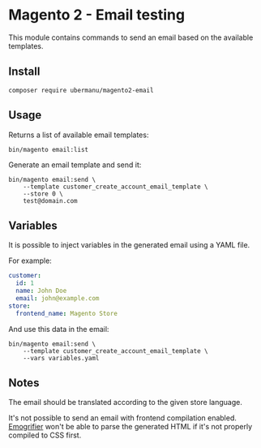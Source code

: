 # Magento 2 - Email testing

This module contains commands to send an email based on the available templates.

## Install

    composer require ubermanu/magento2-email

## Usage

Returns a list of available email templates:

    bin/magento email:list

Generate an email template and send it:

    bin/magento email:send \
        --template customer_create_account_email_template \
        --store 0 \
        test@domain.com

## Variables

It is possible to inject variables in the generated email using a YAML file.

For example:

```yaml
customer:
  id: 1
  name: John Doe
  email: john@example.com
store:
  frontend_name: Magento Store
```

And use this data in the email:

    bin/magento email:send \
        --template customer_create_account_email_template \
        --vars variables.yaml

## Notes

The email should be translated according to the given store language.

It's not possible to send an email with frontend compilation enabled.<br>
[Emogrifier](https://github.com/MyIntervals/emogrifier) won't be able to parse the generated HTML if it's not properly compiled to CSS first.
